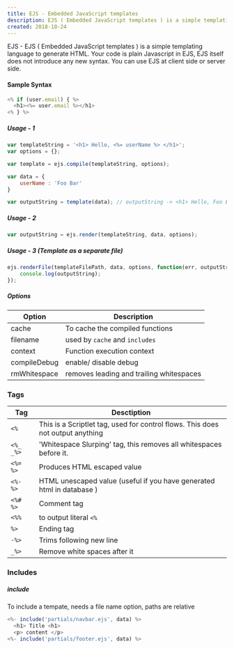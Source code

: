 ```yaml
---
title: EJS - Embedded JavaScript templates
description: EJS ( Embedded JavaScript templates ) is a simple templating language to generate HTML. Your code is plain Javascript in EJS, EJS itself does not introduce any new syntax. You can use EJS at client side or server side. 
created: 2018-10-24
---
```


EJS - EJS ( Embedded JavaScript templates ) is a simple templating language to generate HTML. Your code is plain Javascript in EJS, EJS itself does not introduce any new syntax. You can use EJS at client side or server side.


#### Sample Syntax

```javascript
<% if (user.email) { %>
  <h1><%= user.email %></h1>
<% } %>
```

##### Usage - 1

```javascript
var templateString = '<h1> Hello, <%= userName %> </h1>';
var options = {};

var template = ejs.compile(templateString, options);

var data = {
    userName : 'Foo Bar'
}

var outputString = template(data); // outputString -> <h1> Hello, Foo Bar </h1>
```

##### Usage - 2

```javascript
var outputString = ejs.render(templateString, data, options);
```

##### Usage - 3 (Template as a separate file)

```javascript
ejs.renderFile(templateFilePath, data, options, function(err, outputString){
    console.log(outputString);
});
```

##### Options
| Option | Description |
|--------|--------|
|cache|To cache the compiled functions|
|filename|used by `cache` and `includes`|
|context|Function execution context|
|compileDebug|enable/ disable debug|
|rmWhitespace|removes leading and trailing whitespaces|


### Tags

| Tag | Desctiption |
|--------|--------|
|`<% `|This is a Scriptlet tag, used for control flows. This does not output anything|
|`<%_ _%>`|'Whitespace Slurping' tag, this removes all whitespaces before it.|
|`<%= %>`|Produces HTML escaped value|
|`<%- %>`|HTML unescaped value (useful if you have generated html in database )|
|`<%# %>`|Comment tag|
|`<%%`| to output literal `<%`|
|`%>`|Ending tag|
|`-%>`|Trims following new line|
|`_%>`|Remove white spaces after it|


### Includes

##### include
To include a tempate, needs a file name option, paths are relative

```javascript
<%- include('partials/navbar.ejs', data) %>
  <h1> Title <h1>
  <p> content </p>
<%- include('partials/footer.ejs', data) %>
```